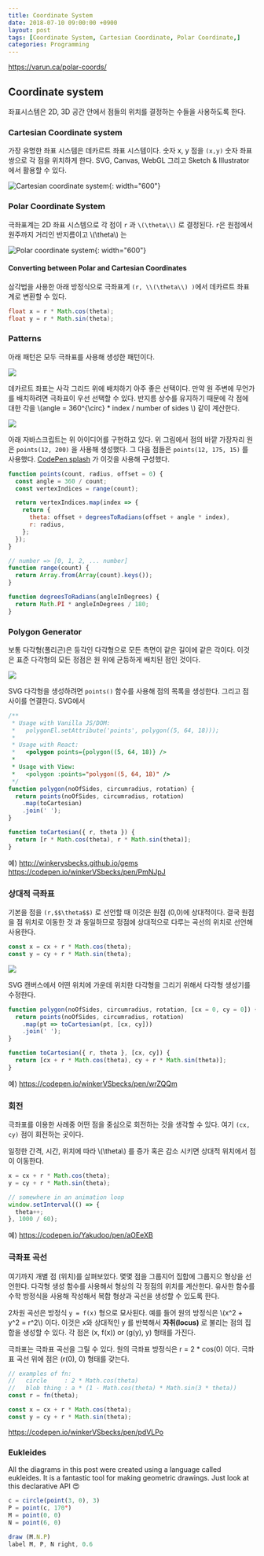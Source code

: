 ```yaml
---
title: Coordinate System
date: 2018-07-10 09:00:00 +0900
layout: post
tags: [Coordinate System, Cartesian Coordinate, Polar Coordinate,]
categories: Programming
---
```


https://varun.ca/polar-coords/ 

## Coordinate system

좌표시스템은 2D, 3D 공간 안에서 점들의 위치를 결정하는 수들을 사용하도록 한다.


### Cartesian Coordinate system

가장 유명한 좌표 시스템은 데카르트 좌표 시스템이다. 숫자 x, y 점을 `(x,y)` 숫자 좌표 쌍으로 각 점을 위치하게 한다.
SVG, Canvas, WebGL 그리고 Sketch & Illustrator 에서 활용할 수 있다.

![Cartesian coordinate system](/images/science/cartesian_coordinate.png){: width="600"}


### Polar Coordinate System

극좌표계는 2D 좌표 시스템으로 각 점이 `r` 과 ```\(\theta\\)``` 로 결정된다. `r`은 원점에서 원주까지 거리인 반지름이고 \\(\theta\\) 는

![Polar coordinate system](/images/science/polar-coordinate-system.png){: width="600"}

#### Converting between Polar and Cartesian Coordinates

삼각법을 사용한 아래 방정식으로 극좌표계 ```(r, \\(\theta\\) )```에서 데카르트 좌표계로 변환할 수 있다.

```java
float x = r * Math.cos(theta);
float y = r * Math.sin(theta);
```


### Patterns

아래 패턴은 모두 극좌표를 사용해 생성한 패턴이다.

![](https://cdn.dribbble.com/users/583436/screenshots/1735131/bubbles2.gif)

데카르트 좌표는 사각 그리드 위에 배치하기 아주 좋은 선택이다. 만약 원 주변에 무언가를 배치하려면 극좌표이 우선 선택할 수 있다. 반지름 상수를 유지하기 때문에 각 점에 대한 각을  \\(angle = 360^{\circ} * index / number of sides \\) 같이 계산한다.


![](/images/science/polar-placing-items.png)

아래 자바스크립트는 위 아이디어를 구현하고 있다. 위 그림에서 점의 바깥 가장자리 원은 `points(12, 200)` 을 사용해 생성했다. 그 다음 점들은 `points(12, 175, 15)` 를 사용했다. [CodePen splash](https://codepen.io/winkerVSbecks/pen/oLmqQo) 가 이것을 사용해 구성했다.

```javascript hl_lines="1"
function points(count, radius, offset = 0) {
  const angle = 360 / count;
  const vertexIndices = range(count);

  return vertexIndices.map(index => {
    return {
      theta: offset + degreesToRadians(offset + angle * index),
      r: radius,
    };
  });
}

// number => [0, 1, 2, ... number]
function range(count) {
  return Array.from(Array(count).keys());
}

function degreesToRadians(angleInDegrees) {
  return Math.PI * angleInDegrees / 180;
}
```


### Polygon Generator

보통 다각형(폴리곤)은 등각인 다각형으로 모든 측면이 같은 길이에 같은 각이다. 이것은 표준 다각형의 모든 정점은 원 위에 균등하게 배치된 점인 것이다.

![](/images/science/regular-polygon.png)

SVG 다각형을 생성하려면 `points()` 함수를 사용해 점의 목록을 생성한다. 그리고 점 사이를 연결한다. SVG에서 


```js
/**
 * Usage with Vanilla JS/DOM:
 *   polygonEl.setAttribute('points', polygon((5, 64, 18)));
 *
 * Usage with React:
 *   <polygon points={polygon((5, 64, 18)} />
 *
 * Usage with View:
 *   <polygon :points="polygon((5, 64, 18)" />
 */
function polygon(noOfSides, circumradius, rotation) {
  return points(noOfSides, circumradius, rotation)
    .map(toCartesian)
    .join(' ');
}

function toCartesian({ r, theta }) {
  return [r * Math.cos(theta), r * Math.sin(theta)];
}
```

예) http://winkervsbecks.github.io/gems
https://codepen.io/winkerVSbecks/pen/PmNJpJ


### 상대적 극좌표


기본을 점을 `(r,$$\theta$$)` 로 선언할 때 이것은 원점 (0,0)에 상대적이다. 결국 원점을 점 위치로 이동한 것 과 동일하므로 정점에 상대적으로 다루는 곡선의 위치로 선언해 사용한다.

```js
const x = cx + r * Math.cos(theta);
const y = cy + r * Math.sin(theta);
```

![](/images/science/relative-polar-coordinate.png)

SVG 캔버스에서 어떤 위치에 가운데 위치한 다각형을 그리기 위해서 다각형 생성기를 수정한다.

```js
function polygon(noOfSides, circumradius, rotation, [cx = 0, cy = 0]) {
  return points(noOfSides, circumradius, rotation)
    .map(pt => toCartesian(pt, [cx, cy]))
    .join(' ');
}

function toCartesian({ r, theta }, [cx, cy]) {
  return [cx + r * Math.cos(theta), cy + r * Math.sin(theta)];
}
```

예) https://codepen.io/winkerVSbecks/pen/wrZQQm


### 회전

극좌표를 이용한 사례중 어떤 점을 중심으로 회전하는 것을 생각할 수 있다. 여기 `(cx, cy)` 점이 회전하는 곳이다.

일정한 간격, 시간, 위치에 따라 \\(\theta\\) 를 증가 혹은 감소 시키면 상대적 위치에서 점이 이동한다.

```js
x = cx + r * Math.cos(theta);
y = cy + r * Math.sin(theta);

// somewhere in an animation loop
window.setInterval(() => {
  theta++;
}, 1000 / 60);
```

예) https://codepen.io/Yakudoo/pen/aOEeXB

### 극좌표 곡선

여기까지 개별 점 (위치)를 살펴보았다. 몇몇 점을 그룹지어 집합에 그룹지으 형상을 선언한다. 다각형 생성 함수를 사용해서 형상의 각 정점의 위치를 계산한다. 유사한 함수를 수학 방정식을 사용해 작성해서 복합 형상과 곡선을 생성할 수 있도록 한다.

2차원 곡선은 방정식 `y = f(x)` 형으로 묘사된다. 예를 들어 원의 방정식은 \\(x^2 + y^2 = r^2\\) 이다. 이것은 x와 상대적인 y 를 반복해서 **자취(locus)** 로 불리는 점의 집합을 생성할 수 있다. 각 점은 (x, f(x)) or (g(y), y) 형태를 가진다.

극좌표는 극좌표 곡선을 그릴 수 있다. 원의 극좌표 방정식은 r = 2 * cos(0) 이다. 극좌표 곡선 위에 점은 (r(0), 0) 형태를 갖는다.

```js
// examples of fn:
//   circle     : 2 * Math.cos(theta)
//   blob thing : a * (1 - Math.cos(theta) * Math.sin(3 * theta))
const r = fn(theta);

const x = cx + r * Math.cos(theta);
const y = cy + r * Math.sin(theta);
```

https://codepen.io/winkerVSbecks/pen/pdVLPo


### Eukleides

All the diagrams in this post were created using a language called eukleides. It is a fantastic tool for making geometric drawings. Just look at this declarative API 😍

```js
c = circle(point(3, 0), 3)
P = point(c, 170°)
M = point(0, 0)
N = point(6, 0)

draw (M.N.P)
label M, P, N right, 0.6
```

